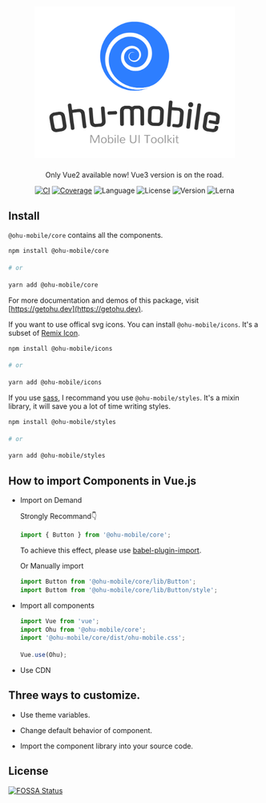 <h1 align="center">
<a href="https://www.getohu.dev/" alt="ohu-mobile"><img width="400px" src="https://raw.githubusercontent.com/jeffwcx/ohu-mobile/master/docs/storybook/src/assets/logo-color.svg" alt="ohu-mobile" /></a>
</h1>
<p align="center">Only Vue2 available now! Vue3 version is on the road.</p>
<p align="center">
    <a href="https://github.com/jeffwcx/ohu-mobile/actions?query=branch%3Amaster" target="_blank"><img src="https://img.shields.io/github/actions/workflow/status/jeffwcx/ohu-mobile/.github/workflows/build.yml?branch=master&style=for-the-badge" alt="CI" /></a>
    <a href="https://codecov.io/gh/jeffwcx/ohu-mobile" target="_blank"><img src="https://img.shields.io/codecov/c/github/jeffwcx/ohu-mobile?style=for-the-badge" alt="Coverage" /></a>
    <img src="https://img.shields.io/github/languages/top/jeffwcx/ohu-mobile?style=for-the-badge" alt="Language" />
    <img src="https://img.shields.io/github/license/jeffwcx/ohu-mobile?style=for-the-badge" alt="License" />
    <img src="https://img.shields.io/npm/v/@ohu-mobile/core?style=for-the-badge" alt="Version" />
    <img src="https://img.shields.io/github/lerna-json/v/jeffwcx/ohu-mobile?style=for-the-badge" alt="Lerna" />
</p>


## Install

`@ohu-mobile/core`  contains all the components.

```bash
npm install @ohu-mobile/core

# or

yarn add @ohu-mobile/core
```

For more documentation and demos of this package, visit [https://getohu.dev](https://getohu.dev).


If you want to use offical svg icons. You can install `@ohu-mobile/icons`. It's a subset of [Remix Icon](https://remixicon.com/).

```bash
npm install @ohu-mobile/icons

# or

yarn add @ohu-mobile/icons
```

If you use [sass](https://sass-lang.com/), I recommand you use `@ohu-mobile/styles`. It's a mixin library, it will save you a lot of time writing styles.


```bash
npm install @ohu-mobile/styles

# or

yarn add @ohu-mobile/styles
```

## How to import Components in Vue.js

+ Import on Demand

    Strongly Recommand👇

    ```ts
    import { Button } from '@ohu-mobile/core';
    ```
    To achieve this effect, please use [babel-plugin-import](https://github.com/ant-design/babel-plugin-import).

    Or Manually import

    ```ts
    import Button from '@ohu-mobile/core/lib/Button';
    import Buttom from '@ohu-mobile/core/lib/Button/style';
    ```

+ Import all components

    ```ts
    import Vue from 'vue';
    import Ohu from '@ohu-mobile/core';
    import '@ohu-mobile/core/dist/ohu-mobile.css';

    Vue.use(Ohu);
    ```

+ Use CDN

## Three ways to customize.

+ Use theme variables.

+ Change default behavior of component.

+ Import the component library into your source code.

## License
[![FOSSA Status](https://app.fossa.com/api/projects/git%2Bgithub.com%2Fjeffwcx%2Fohu-mobile.svg?type=large)](https://app.fossa.com/projects/git%2Bgithub.com%2Fjeffwcx%2Fohu-mobile?ref=badge_large)



